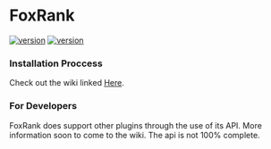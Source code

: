 # FoxRank
[![version](https://img.shields.io/badge/Release-v1.9-blue)](https://github.com/Foxikle/FoxRank/releases/)
[![version](https://img.shields.io/badge/Wiki_Pages-2-green)](https://github.com/Foxikle/FoxRank/wiki)
### Installation Proccess
Check out the wiki linked [Here](https://github.com/Foxikle/FoxRank/wiki).

### For Developers
FoxRank does support other plugins through the use of its API.
More information soon to come to the wiki. The api is not 100% complete.
